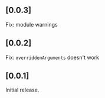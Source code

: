 ## [0.0.3]

Fix: module warnings

## [0.0.2]

Fix: `overriddenArguments` doesn't work

## [0.0.1]

Initial release.
